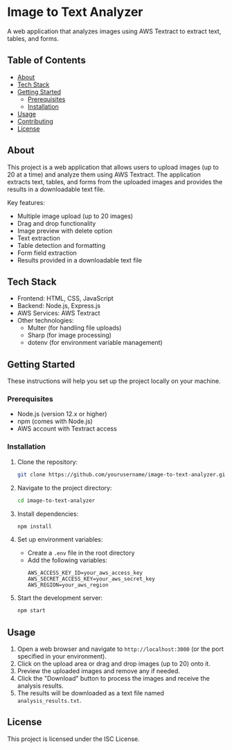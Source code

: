 # Image to Text Analyzer

A web application that analyzes images using AWS Textract to extract text, tables, and forms.

## Table of Contents
- [About](#about)
- [Tech Stack](#tech-stack)
- [Getting Started](#getting-started)
  - [Prerequisites](#prerequisites)
  - [Installation](#installation)
- [Usage](#usage)
- [Contributing](#contributing)
- [License](#license)

## About

This project is a web application that allows users to upload images (up to 20 at a time) and analyze them using AWS Textract. The application extracts text, tables, and forms from the uploaded images and provides the results in a downloadable text file.

Key features:
- Multiple image upload (up to 20 images)
- Drag and drop functionality
- Image preview with delete option
- Text extraction
- Table detection and formatting
- Form field extraction
- Results provided in a downloadable text file

## Tech Stack

- Frontend: HTML, CSS, JavaScript
- Backend: Node.js, Express.js
- AWS Services: AWS Textract
- Other technologies: 
  - Multer (for handling file uploads)
  - Sharp (for image processing)
  - dotenv (for environment variable management)

## Getting Started

These instructions will help you set up the project locally on your machine.

### Prerequisites

- Node.js (version 12.x or higher)
- npm (comes with Node.js)
- AWS account with Textract access

### Installation

1. Clone the repository:
   ```bash
   git clone https://github.com/yourusername/image-to-text-analyzer.git
   ```

2. Navigate to the project directory:
   ```bash
   cd image-to-text-analyzer
   ```

3. Install dependencies:
   ```bash
   npm install
   ```

4. Set up environment variables:
   - Create a `.env` file in the root directory
   - Add the following variables:
     ```
     AWS_ACCESS_KEY_ID=your_aws_access_key
     AWS_SECRET_ACCESS_KEY=your_aws_secret_key
     AWS_REGION=your_aws_region
     ```

5. Start the development server:
   ```bash
   npm start
   ```

## Usage

1. Open a web browser and navigate to `http://localhost:3000` (or the port specified in your environment).
2. Click on the upload area or drag and drop images (up to 20) onto it.
3. Preview the uploaded images and remove any if needed.
4. Click the "Download" button to process the images and receive the analysis results.
5. The results will be downloaded as a text file named `analysis_results.txt`.

## License

This project is licensed under the ISC License.

